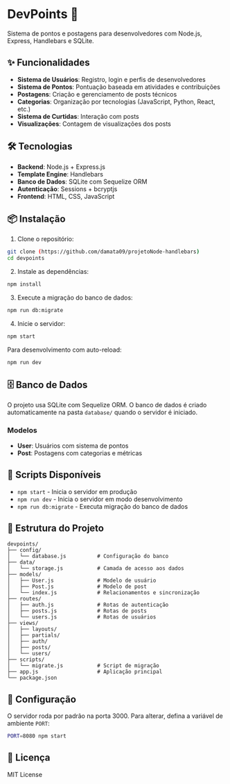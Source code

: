 # DevPoints 🚀

Sistema de pontos e postagens para desenvolvedores com Node.js, Express, Handlebars e SQLite.

## ✨ Funcionalidades

- **Sistema de Usuários**: Registro, login e perfis de desenvolvedores
- **Sistema de Pontos**: Pontuação baseada em atividades e contribuições
- **Postagens**: Criação e gerenciamento de posts técnicos
- **Categorias**: Organização por tecnologias (JavaScript, Python, React, etc.)
- **Sistema de Curtidas**: Interação com posts
- **Visualizações**: Contagem de visualizações dos posts

## 🛠️ Tecnologias

- **Backend**: Node.js + Express.js
- **Template Engine**: Handlebars
- **Banco de Dados**: SQLite com Sequelize ORM
- **Autenticação**: Sessions + bcryptjs
- **Frontend**: HTML, CSS, JavaScript

## 📦 Instalação

1. Clone o repositório:
```bash
git clone (https://github.com/damata09/projetoNode-handlebars)
cd devpoints
```

2. Instale as dependências:
```bash
npm install
```

3. Execute a migração do banco de dados:
```bash
npm run db:migrate
```

4. Inicie o servidor:
```bash
npm start
```

Para desenvolvimento com auto-reload:
```bash
npm run dev
```

## 🗄️ Banco de Dados

O projeto usa SQLite com Sequelize ORM. O banco de dados é criado automaticamente na pasta `database/` quando o servidor é iniciado.

### Modelos

- **User**: Usuários com sistema de pontos
- **Post**: Postagens com categorias e métricas

## 🚀 Scripts Disponíveis

- `npm start` - Inicia o servidor em produção
- `npm run dev` - Inicia o servidor em modo desenvolvimento
- `npm run db:migrate` - Executa migração do banco de dados

## 📁 Estrutura do Projeto

```
devpoints/
├── config/
│   └── database.js          # Configuração do banco
├── data/
│   └── storage.js           # Camada de acesso aos dados
├── models/
│   ├── User.js              # Modelo de usuário
│   ├── Post.js              # Modelo de post
│   └── index.js             # Relacionamentos e sincronização
├── routes/
│   ├── auth.js              # Rotas de autenticação
│   ├── posts.js             # Rotas de posts
│   └── users.js             # Rotas de usuários
├── views/
│   ├── layouts/
│   ├── partials/
│   ├── auth/
│   ├── posts/
│   └── users/
├── scripts/
│   └── migrate.js           # Script de migração
├── app.js                   # Aplicação principal
└── package.json
```

## 🔧 Configuração

O servidor roda por padrão na porta 3000. Para alterar, defina a variável de ambiente `PORT`:

```bash
PORT=8080 npm start
```

## 📝 Licença

MIT License
